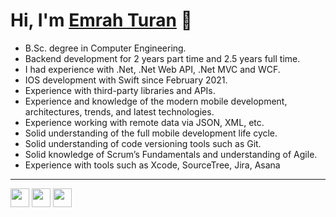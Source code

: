 # Hi, I'm [Emrah Turan](https://github.com/emrahturan "Emrah Turan") 👋

* B.Sc. degree in Computer Engineering.
* Backend development for 2 years part time and 2.5 years full time.
* I had experience with .Net, .Net Web API, .Net MVC and WCF.
* IOS development with Swift since February 2021.
* Experience with third-party libraries and APIs.
* Experience and knowledge of the modern mobile development, architectures, trends, and latest technologies.
* Experience working with remote data via JSON, XML, etc.
* Solid understanding of the full mobile development life cycle.
* Solid understanding of code versioning tools such as Git.
* Solid knowledge of Scrum’s Fundamentals and understanding of Agile.
* Experience with tools such as Xcode, SourceTree, Jira, Asana

------------

<a href="https://www.linkedin.com/in/emrahturanonline/" target="blank">
<img src="https://www.emrahturan.com.tr/wp-content/uploads/linkedin_emrahturan.png" height="30" width="30" /></a>

<a href="https://emrahturan.medium.com" target="blank">
<img src="https://www.emrahturan.com.tr/wp-content/uploads/medium_emrahturan.png" height="30" width="30" /></a>

<a href="mailto:emrah.trn@outlook.com" target="blank">
<img src="https://www.emrahturan.com.tr/wp-content/uploads/email_emrahturan.png" height="30" width="30" /></a>
